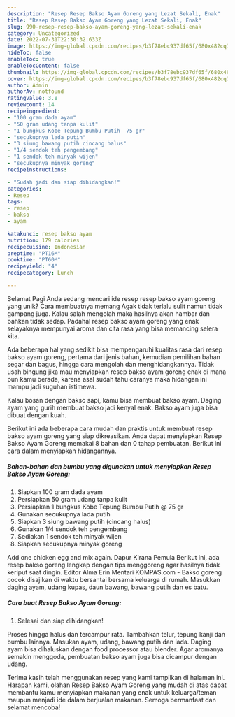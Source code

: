 ```yaml
---
description: "Resep Resep Bakso Ayam Goreng yang Lezat Sekali, Enak"
title: "Resep Resep Bakso Ayam Goreng yang Lezat Sekali, Enak"
slug: 990-resep-resep-bakso-ayam-goreng-yang-lezat-sekali-enak
category: Uncategorized
date: 2022-07-31T22:30:32.633Z
image: https://img-global.cpcdn.com/recipes/b3f78ebc937df65f/680x482cq70/resep-bakso-ayam-goreng-foto-resep-utama.jpg
hideToc: false
enableToc: true
enableTocContent: false
thumbnail: https://img-global.cpcdn.com/recipes/b3f78ebc937df65f/680x482cq70/resep-bakso-ayam-goreng-foto-resep-utama.jpg
cover: https://img-global.cpcdn.com/recipes/b3f78ebc937df65f/680x482cq70/resep-bakso-ayam-goreng-foto-resep-utama.jpg
author: Admin
authorAv: notfound
ratingvalue: 3.8
reviewcount: 14
recipeingredient:
- "100 gram dada ayam"
- "50 gram udang tanpa kulit"
- "1 bungkus Kobe Tepung Bumbu Putih  75 gr"
- "secukupnya lada putih"
- "3 siung bawang putih cincang halus"
- "1/4 sendok teh pengembang"
- "1 sendok teh minyak wijen"
- "secukupnya minyak goreng"
recipeinstructions:

- "Sudah jadi dan siap dihidangkan!"
categories:
- Resep
tags:
- resep
- bakso
- ayam

katakunci: resep bakso ayam 
nutrition: 179 calories
recipecuisine: Indonesian
preptime: "PT16M"
cooktime: "PT60M"
recipeyield: "4"
recipecategory: Lunch

---
```



Selamat Pagi Anda sedang mencari ide resep resep bakso ayam goreng yang unik? Cara membuatnya memang Agak tidak terlalu sulit namun tidak gampang juga. Kalau salah mengolah maka hasilnya akan hambar dan bahkan tidak sedap. Padahal resep bakso ayam goreng yang enak selayaknya mempunyai aroma dan cita rasa yang bisa memancing selera kita.


Ada beberapa hal yang sedikit bisa mempengaruhi kualitas rasa dari resep bakso ayam goreng, pertama dari jenis bahan, kemudian pemilihan bahan segar dan bagus, hingga cara mengolah dan menghidangkannya. Tidak usah bingung jika mau menyiapkan resep bakso ayam goreng enak di mana pun kamu berada, karena asal sudah tahu caranya maka hidangan ini mampu jadi suguhan istimewa.

Kalau bosan dengan bakso sapi, kamu bisa membuat bakso ayam. Daging ayam yang gurih membuat bakso jadi kenyal enak. Bakso ayam juga bisa dibuat dengan kuah.


Berikut ini ada beberapa cara mudah dan praktis untuk membuat resep bakso ayam goreng yang siap dikreasikan. Anda dapat menyiapkan Resep Bakso Ayam Goreng memakai 8 bahan dan 0 tahap pembuatan. Berikut ini cara dalam menyiapkan hidangannya.

<!--inarticleads1-->

##### Bahan-bahan dan bumbu yang digunakan untuk menyiapkan Resep Bakso Ayam Goreng:

1. Siapkan 100 gram dada ayam
1. Persiapkan 50 gram udang tanpa kulit
1. Persiapkan 1 bungkus Kobe Tepung Bumbu Putih @ 75 gr
1. Gunakan secukupnya lada putih
1. Siapkan 3 siung bawang putih (cincang halus)
1. Gunakan 1/4 sendok teh pengembang
1. Sediakan 1 sendok teh minyak wijen
1. Siapkan secukupnya minyak goreng


Add one chicken egg and mix again. Dapur Kirana Pemula Berikut ini, ada resep bakso goreng lengkap dengan tips menggoreng agar hasilnya tidak keriput saat dingin. Editor Alma Erin Mentari KOMPAS.com - Bakso goreng cocok disajikan di waktu bersantai bersama keluarga di rumah. Masukkan daging ayam, udang kupas, daun bawang, bawang putih dan es batu. 

<!--inarticleads2-->

##### Cara buat Resep Bakso Ayam Goreng:


1. Selesai dan siap dihidangkan!

Proses hingga halus dan tercampur rata. Tambahkan telur, tepung kanji dan bumbu lainnya. Masukan ayam, udang, bawang putih dan lada. Daging ayam bisa dihaluskan dengan food processor atau blender. Agar aromanya semakin menggoda, pembuatan bakso ayam juga bisa dicampur dengan udang. 

Terima kasih telah menggunakan resep yang kami tampilkan di halaman ini. Harapan kami, olahan Resep Bakso Ayam Goreng yang mudah di atas dapat membantu kamu menyiapkan makanan yang enak untuk keluarga/teman maupun menjadi ide dalam berjualan makanan. Semoga bermanfaat dan selamat mencoba!
